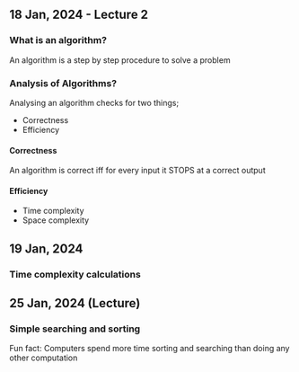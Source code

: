 ## 18 Jan, 2024 - Lecture 2
### What is an algorithm?
An algorithm is a step by step procedure to solve a problem


### Analysis of Algorithms?
Analysing an algorithm checks for two things;
* Correctness
* Efficiency

#### Correctness
An algorithm is correct iff for every input it STOPS at a correct output

#### Efficiency
* Time complexity
* Space complexity

## 19 Jan, 2024
### Time complexity calculations


## 25 Jan, 2024 (Lecture)
### Simple searching and sorting
Fun fact: Computers spend more time sorting and searching than doing any other computation

